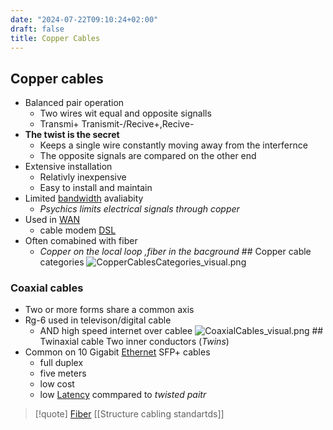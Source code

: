 ```yaml
---
date: "2024-07-22T09:10:24+02:00"
draft: false
title: Copper Cables
---
```


## Copper cables

-   Balanced pair operation
    -   Two wires wit equal and opposite signalls
    -   Transmi+ Tranismit-/Recive+,Recive-
-   **The twist is the secret**
    -   Keeps a single wire constantly moving away from the interfernce
    -   The opposite signals are compared on the other end
-   Extensive installation
    -   Relativly inexpensive
    -   Easy to install and maintain
-   Limited [bandwidth](/Notes/posts/Network/Phisicall/bandwidth)
    avaliabity
    -   *Psychics limits electrical signals through copper*
-   Used in [WAN](/Notes/posts/Network/Network_Types/WAN)
    -   cable modem [DSL](/Notes/posts/Network/Phisicall/DSL)
-   Often comabined with fiber
    -   *Copper on the local loop ,fiber in the bacground* ## Copper
        cable categories
        ![CopperCablesCategories_visual.png](/Notes/CopperCablesCategories_visual.png)

### Coaxial cables

-   Two or more forms share a common axis
-   Rg-6 used in televison/digital cable
    -   AND high speed internet over cablee
        ![CoaxialCables_visual.png](/Notes/CoaxialCables_visual.png) ##
        Twinaxial cable Two inner conductors (*Twins*)
-   Common on 10 Gigabit
    [Ethernet](/Notes/posts/Network/Ref_OSI/Ethernet) SFP+ cables
    -   full duplex
    -   five meters
    -   low cost
    -   low [Latency](/Notes/posts/Network/Data/Latency) commpared to
        *twisted paitr*

> \[!quote\] [Fiber](/Notes/posts/Network/Phisicall/Fiber) \[\[Structure
> cabling standartds\]\]
